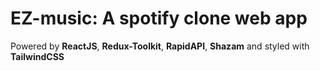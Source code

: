 # EZ-music: A spotify clone web app

Powered by **ReactJS**, **Redux-Toolkit**, **RapidAPI**, **Shazam** and styled with **TailwindCSS**
